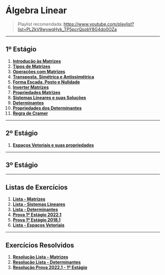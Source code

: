 # Álgebra Linear

> Playlist recomendada: https://www.youtube.com/playlist?list=PLZkV9wywqHyk_TP5pcrQsobY8G4do0OZa

---
## 1º Estágio

1. **[Introdução às Matrizes](teoria/introducaoMatrizes.md)**
2. **[Tipos de Matrizes](teoria/tiposMatrizes.md)**
3. **[Operações com Matrizes](teoria/operacoesMatrizes.md)**
4. **[Transposta, Simétrica e Antissimétrica](teoria/transpostaSimetricaAntissimetrica.md)**
5. **[Forma Escada, Posto e Nulidade](teoria/formaEscadaPostoNulidade.md)**
6. **[Inverter Matrizes](listas/matrizes_inversas.pdf)**
7. **[Propriedades Matrizes](teoria/propriedadesMatrizes.pdf)**
8. **[Sistemas Lineares e suas Soluções](teoria/SistemasLineares.pdf)**
9. **[Determinantes](teoria/Determinantes.pdf)**
10. **[Propriedades dos Determinantes](teoria/PropriedadeDeterminantes.md)**
11. **[Regra de Cramer](teoria/RegradeCramer.pdf)**

---
## 2º Estágio

1. **[Espaços Vetoriais e suas propriedades](teoria/espacosVetoriais.pdf)**

---
## 3º Estágio

---
## Listas de Exercícios

1. **[Lista - Matrizes](listas/linear1.pdf)**
2. **[Lista - Sistemas Lineares](listas/linear2.pdf)**
3. **[Lista - Determinantes](listas/linear3.pdf)**
4. **[Prova 1º Estágio 2022.1](listas/2022_1Tarde.pdf)**
5. **[Prova 1º Estágio 2018.1](listas/2018_1Tarde.pdf)**
6. **[Lista - Espaços Vetoriais](listas/linear4.pdf)**

---
## Exercícios Resolvidos

1. **[Resolução Lista - Matrizes](resolucoes/ResolucaoLista01/README.md)**
2. **[Resolução Lista - Determinantes](resolucoes/ResolucaoLista03/README.md)**
3. **[Resolução Prova 2022.1 - 1º Estágio](resolucoes/ResolucaoProva2022_1/README.md)**
